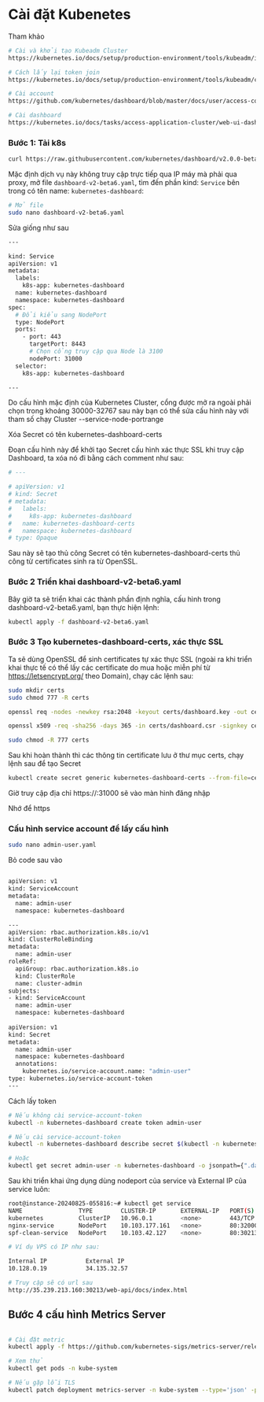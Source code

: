 # Cài đặt Kubenetes

Tham khảo

```bash
# Cài và khởi tạo Kubeadm Cluster
https://kubernetes.io/docs/setup/production-environment/tools/kubeadm/install-kubeadm/

# Cách lấy lại token join
https://kubernetes.io/docs/setup/production-environment/tools/kubeadm/create-cluster-kubeadm/

# Cài account
https://github.com/kubernetes/dashboard/blob/master/docs/user/access-control/creating-sample-user.md

# Cài dashboard
https://kubernetes.io/docs/tasks/access-application-cluster/web-ui-dashboard/
```
### Bước 1: Tải k8s 

```bash
curl https://raw.githubusercontent.com/kubernetes/dashboard/v2.0.0-beta6/aio/deploy/recommended.yaml > dashboard-v2-beta6.yaml

```
Mặc định dịch vụ này không truy cập trực tiếp qua IP máy mà phải qua proxy, mở file `dashboard-v2-beta6.yaml`, tìm đến phần kind: `Service` bên trong có tên name: `kubernetes-dashboard`:

```bash
# Mở file
sudo nano dashboard-v2-beta6.yaml
```

Sửa giống như sau
```bash
---

kind: Service
apiVersion: v1
metadata:
  labels:
    k8s-app: kubernetes-dashboard
  name: kubernetes-dashboard
  namespace: kubernetes-dashboard
spec:
  # Đổi kiểu sang NodePort
  type: NodePort
  ports:
    - port: 443
      targetPort: 8443
      # Chọn cổng truy cập qua Node là 3100
      nodePort: 31000
  selector:
    k8s-app: kubernetes-dashboard

---
```
Do cấu hình mặc định của Kubernetes Cluster, cổng được mở ra ngoài phải chọn trong khoảng 30000-32767 sau này bạn có thể sửa cấu hình này với tham số chạy Cluster --service-node-portrange

Xóa Secret có tên kubernetes-dashboard-certs

Đoạn cấu hình này để khởi tạo Secret cấu hình xác thực SSL khi truy cập Dashboard, ta xóa nó đi bằng cách comment như sau:

```bash
# ---

# apiVersion: v1
# kind: Secret
# metadata:
#   labels:
#     k8s-app: kubernetes-dashboard
#   name: kubernetes-dashboard-certs
#   namespace: kubernetes-dashboard
# type: Opaque

```
Sau này sẽ tạo thủ công Secret có tên kubernetes-dashboard-certs thủ công từ certificates sinh ra từ OpenSSL.

### Bước 2 Triển khai dashboard-v2-beta6.yaml

Bây giờ ta sẽ triển khai các thành phần định nghĩa, cấu hình trong dashboard-v2-beta6.yaml, bạn thực hiện lệnh:

```bash
kubectl apply -f dashboard-v2-beta6.yaml
```


### Bước 3 Tạo kubernetes-dashboard-certs, xác thực SSL
Ta sẽ dùng OpenSSL để sinh certificates tự xác thực SSL (ngoài ra khi triển khai thực tế có thể lấy các certificate do mua hoặc miễn phí từ https://letsencrypt.org/ theo Domain), chạy các lệnh sau:



```bash
sudo mkdir certs
sudo chmod 777 -R certs

openssl req -nodes -newkey rsa:2048 -keyout certs/dashboard.key -out certs/dashboard.csr -subj "/C=/ST=/L=/O=/OU=/CN=kubernetes-dashboard"

openssl x509 -req -sha256 -days 365 -in certs/dashboard.csr -signkey certs/dashboard.key -out certs/dashboard.crt

sudo chmod -R 777 certs

```
Sau khi hoàn thành thì các thông tin certificate lưu ở thư mục certs, chạy lệnh sau để tạo Secret

``` bash
kubectl create secret generic kubernetes-dashboard-certs --from-file=certs -n kubernetes-dashboard
```
Giờ truy cập địa chỉ https://<External IP>:31000 sẽ vào màn hình đăng nhập

Nhớ để https

### Cấu hình service account để lấy cấu hình

```bash
sudo nano admin-user.yaml

```
Bỏ code sau vào

```bash

apiVersion: v1
kind: ServiceAccount
metadata:
  name: admin-user
  namespace: kubernetes-dashboard

---
apiVersion: rbac.authorization.k8s.io/v1
kind: ClusterRoleBinding
metadata:
  name: admin-user
roleRef:
  apiGroup: rbac.authorization.k8s.io
  kind: ClusterRole
  name: cluster-admin
subjects:
- kind: ServiceAccount
  name: admin-user
  namespace: kubernetes-dashboard
  
apiVersion: v1
kind: Secret
metadata:
  name: admin-user
  namespace: kubernetes-dashboard
  annotations:
    kubernetes.io/service-account.name: "admin-user"   
type: kubernetes.io/service-account-token  
---

```

Cách lấy token

```bash
# Nếu không cài service-account-token
kubectl -n kubernetes-dashboard create token admin-user

# Nếu cài service-account-token
kubectl -n kubernetes-dashboard describe secret $(kubectl -n kubernetes-dashboard get secret | grep admin-user | awk '{print $1}')

# Hoặc
kubectl get secret admin-user -n kubernetes-dashboard -o jsonpath={".data.token"} | base64 -d


```

Sau khi triển khai ứng dụng dùng nodeport của service và External IP của service luôn:

```bash
root@instance-20240825-055816:~# kubectl get service
NAME                TYPE        CLUSTER-IP       EXTERNAL-IP   PORT(S)        AGE
kubernetes          ClusterIP   10.96.0.1        <none>        443/TCP        172m
nginx-service       NodePort    10.103.177.161   <none>        80:32000/TCP   136m
spf-clean-service   NodePort    10.103.42.127    <none>        80:30213/TCP   4m26s

# Ví dụ VPS có IP như sau:

Internal IP           External IP
10.128.0.19           34.135.32.57

# Truy cập sẽ có url sau
http://35.239.213.160:30213/web-api/docs/index.html
```


## Bước 4 cấu hình Metrics Server

```bash

# Cài đặt metric
kubectl apply -f https://github.com/kubernetes-sigs/metrics-server/releases/latest/download/components.yaml

# Xem thử
kubectl get pods -n kube-system

# Nếu gặp lỗi TLS
kubectl patch deployment metrics-server -n kube-system --type='json' -p='[{"op": "add", "path": "/spec/template/spec/containers/0/args/-", "value": "--kubelet-insecure-tls"}]'

```
